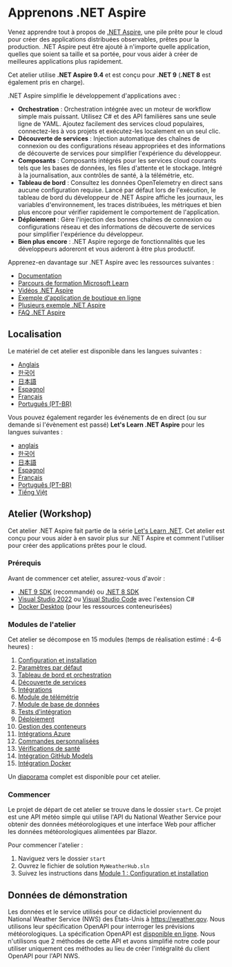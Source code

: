 # Apprenons .NET Aspire

Venez apprendre tout à propos de [.NET Aspire](https://learn.microsoft.com/dotnet/aspire/), une pile prête pour le cloud pour créer des applications distribuées observables, prêtes pour la production.​ .NET Aspire peut être ajouté à n'importe quelle application, quelles que soient sa taille et sa portée, pour vous aider à créer de meilleures applications plus rapidement.​

Cet atelier utilise **.NET Aspire 9.4** et est conçu pour **.NET 9** (**.NET 8** est également pris en charge).

.NET Aspire simplifie le développement d'applications avec :

- **Orchestration** : Orchestration intégrée avec un moteur de workflow simple mais puissant. Utilisez C# et des API familières sans une seule ligne de YAML. Ajoutez facilement des services cloud populaires, connectez-les à vos projets et exécutez-les localement en un seul clic.
- **Découverte de services** : Injection automatique des chaînes de connexion ou des configurations réseau appropriées et des informations de découverte de services pour simplifier l'expérience du développeur.
- **Composants** : Composants intégrés pour les services cloud courants tels que les bases de données, les files d'attente et le stockage. Intégré à la journalisation, aux contrôles de santé, à la télémétrie, etc.
- **Tableau de bord** : Consultez les données OpenTelemetry en direct sans aucune configuration requise. Lancé par défaut lors de l'exécution, le tableau de bord du développeur de .NET Aspire affiche les journaux, les variables d'environnement, les traces distribuées, les métriques et bien plus encore pour vérifier rapidement le comportement de l'application.
- **Déploiement** : Gère l'injection des bonnes chaînes de connexion ou configurations réseau et des informations de découverte de services pour simplifier l'expérience du développeur.
- **Bien plus encore** : .NET Aspire regorge de fonctionnalités que les développeurs adoreront et vous aideront à être plus productif.

Apprenez-en davantage sur .NET Aspire avec les ressources suivantes :

- [Documentation](https://learn.microsoft.com/dotnet/aspire)
- [Parcours de formation Microsoft Learn](https://learn.microsoft.com/en-us/training/paths/dotnet-aspire/)
- [Vidéos .NET Aspire](https://aka.ms/aspire/videos)
- [Exemple d'application de boutique en ligne](https://github.com/dotnet/eshop)
- [Plusieurs exemple .NET Aspire](https://learn.microsoft.com/samples/browse/?expanded=dotnet&products=dotnet-aspire)
- [FAQ .NET Aspire](https://learn.microsoft.com/dotnet/aspire/reference/aspire-faq)

## Localisation

Le matériel de cet atelier est disponible dans les langues suivantes :

- [Anglais](./README.md)
- [한국어](./README.ko.md)
- [日本語](./README.jp.md)
- [Espagnol](./README.es.md)
- [Français](./README.fr.md)
- [Português (PT-BR)](./README.pt-br.md)

Vous pouvez également regarder les événements de en direct (ou sur demande si l'évènement est passé) **Let's Learn .NET Aspire** pour les langues suivantes :

- [anglais](https://www.youtube.com/watch?v=8i3FaHChh20)
- [한국어](https://www.youtube.com/watch?v=rTpNgMaVM6g)
- [日本語](https://www.youtube.com/watch?v=Cm7mqHZJIgc)
- [Espagnol](https://www.youtube.com/watch?v=dd1Mc5bQZSo)
- [Français](https://www.youtube.com/watch?v=jJiqqVPDN4w)
- [Português (PT-BR)](https://www.youtube.com/watch?v=PUCU9ZOOgQ8)
- [Tiếng Việt](https://www.youtube.com/watch?v=48CWnYfTZhk)

## Atelier (Workshop)

Cet atelier .NET Aspire fait partie de la série [Let's Learn .NET](https://aka.ms/letslearndotnet). Cet atelier est conçu pour vous aider à en savoir plus sur .NET Aspire et comment l'utiliser pour créer des applications prêtes pour le cloud.

### Prérequis

Avant de commencer cet atelier, assurez-vous d'avoir :

- [.NET 9 SDK](https://dotnet.microsoft.com/download/dotnet/9.0) (recommandé) ou [.NET 8 SDK](https://dotnet.microsoft.com/download/dotnet/8.0)
- [Visual Studio 2022](https://visualstudio.microsoft.com/vs/) ou [Visual Studio Code](https://code.visualstudio.com/) avec l'extension C#
- [Docker Desktop](https://www.docker.com/products/docker-desktop/) (pour les ressources conteneurisées)

### Modules de l'atelier

Cet atelier se décompose en 15 modules (temps de réalisation estimé : 4-6 heures) :

1. [Configuration et installation](./workshop/Lesson-01-Setup/README.md)
1. [Paramètres par défaut](./workshop/Lesson-02-ServiceDefaults/README.md)
1. [Tableau de bord et orchestration](./workshop/Lesson-03-Dashboard-AppHost/README.md)
1. [Découverte de services](./workshop/Lesson-04-ServiceDiscovery/README.md)
1. [Intégrations](./workshop/Lesson-05-Integrations/README.md)
1. [Module de télémétrie](./workshop/Lesson-06-Telemetry/README.md)
1. [Module de base de données](./workshop/Lesson-07-Database/README.md)
1. [Tests d'intégration](./workshop/Lesson-08-Integration-Testing/README.md)
1. [Déploiement](./workshop/Lesson-09-Deployment/README.md)
1. [Gestion des conteneurs](./workshop/Lesson-10-Container-Management/README.md)
1. [Intégrations Azure](./workshop/Lesson-11-Azure-Integrations/README.md)
1. [Commandes personnalisées](./workshop/Lesson-12-Custom-Commands/README.md)
1. [Vérifications de santé](./workshop/Lesson-13-HealthChecks/README.md)
1. [Intégration GitHub Models](./workshop/Lesson-14-GitHub-Models-Integration/README.md)
1. [Intégration Docker](./workshop/Lesson-15-Docker-Integration/README.md)

Un [diaporama](./workshop/AspireWorkshop.pptx) complet est disponible pour cet atelier.

### Commencer

Le projet de départ de cet atelier se trouve dans le dossier `start`. Ce projet est une API météo simple qui utilise l'API du National Weather Service pour obtenir des données météorologiques et une interface Web pour afficher les données météorologiques alimentées par Blazor.

Pour commencer l'atelier :

1. Naviguez vers le dossier `start`
2. Ouvrez le fichier de solution `MyWeatherHub.sln`
3. Suivez les instructions dans [Module 1 : Configuration et installation](./workshop/Lesson-01-Setup/README.md)

## Données de démonstration

Les données et le service utilisés pour ce didacticiel proviennent du National Weather Service (NWS) des États-Unis à <https://weather.gov>. Nous utilisons leur spécification OpenAPI pour interroger les prévisions météorologiques. La spécification OpenAPI est [disponible en ligne](https://www.weather.gov/documentation/services-web-api). Nous n'utilisons que 2 méthodes de cette API et avons simplifié notre code pour utiliser uniquement ces méthodes au lieu de créer l'intégralité du client OpenAPI pour l'API NWS.
